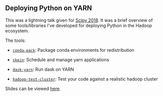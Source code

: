 ## Deploying Python on YARN

This was a lightning talk given for [Scipy 2018](https://scipy2018.scipy.org/).
It was a brief overview of some tools/libraries I've developed for deploying
Python in the Hadoop ecosystem.

The tools:

- [`conda-pack`](https://conda.github.io/conda-pack/): Package conda environments for redistribution

- [`skein`](https://jcrist.github.io/skein/): Schedule and manage yarn applications

- [`dask-yarn`](http://dask-yarn.readthedocs.io/): Run dask on YARN

- [`hadoop-test-cluster`](https://github.com/jcrist/hadoop-test-cluster): Test your code against a realistic hadoop cluster

Slides can be viewed [here](http://jcrist.github.io/talks/scipy_2018_lightning_talk/slides.html).
